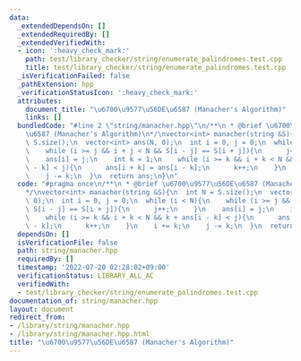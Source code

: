 ```yaml
---
data:
  _extendedDependsOn: []
  _extendedRequiredBy: []
  _extendedVerifiedWith:
  - icon: ':heavy_check_mark:'
    path: test/library_checker/string/enumerate_palindromes.test.cpp
    title: test/library_checker/string/enumerate_palindromes.test.cpp
  _isVerificationFailed: false
  _pathExtension: hpp
  _verificationStatusIcon: ':heavy_check_mark:'
  attributes:
    document_title: "\u6700\u9577\u56DE\u6587 (Manacher's Algorithm)"
    links: []
  bundledCode: "#line 2 \"string/manacher.hpp\"\n/**\n * @brief \u6700\u9577\u56DE\
    \u6587 (Manacher's Algorithm)\n*/\nvector<int> manacher(string &S){\n  int N =\
    \ S.size();\n  vector<int> ans(N, 0);\n  int i = 0, j = 0;\n  while (i < N){\n\
    \    while (i >= j && i + j < N && S[i - j] == S[i + j]){\n      j++;\n    }\n\
    \    ans[i] = j;\n    int k = 1;\n    while (i >= k && i + k < N && k + ans[i\
    \ - k] < j){\n      ans[i + k] = ans[i - k];\n      k++;\n    }\n    i += k;\n\
    \    j -= k;\n  }\n  return ans;\n}\n"
  code: "#pragma once\n/**\n * @brief \u6700\u9577\u56DE\u6587 (Manacher's Algorithm)\n\
    */\nvector<int> manacher(string &S){\n  int N = S.size();\n  vector<int> ans(N,\
    \ 0);\n  int i = 0, j = 0;\n  while (i < N){\n    while (i >= j && i + j < N &&\
    \ S[i - j] == S[i + j]){\n      j++;\n    }\n    ans[i] = j;\n    int k = 1;\n\
    \    while (i >= k && i + k < N && k + ans[i - k] < j){\n      ans[i + k] = ans[i\
    \ - k];\n      k++;\n    }\n    i += k;\n    j -= k;\n  }\n  return ans;\n}"
  dependsOn: []
  isVerificationFile: false
  path: string/manacher.hpp
  requiredBy: []
  timestamp: '2022-07-20 02:28:02+09:00'
  verificationStatus: LIBRARY_ALL_AC
  verifiedWith:
  - test/library_checker/string/enumerate_palindromes.test.cpp
documentation_of: string/manacher.hpp
layout: document
redirect_from:
- /library/string/manacher.hpp
- /library/string/manacher.hpp.html
title: "\u6700\u9577\u56DE\u6587 (Manacher's Algorithm)"
---
```

